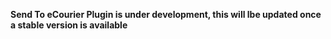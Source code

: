 **<b>Send To eCourier</b> Plugin is under development, this will lbe updated once a stable version is available**